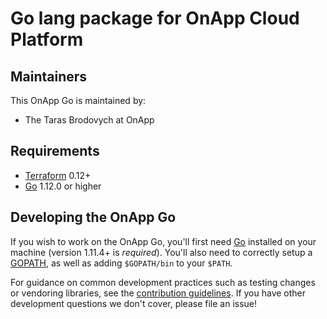 Go lang package for OnApp Cloud Platform
========================================

Maintainers
-----------

This OnApp Go is maintained by:

* The Taras Brodovych at OnApp

Requirements
------------

-	[Terraform](https://www.terraform.io/downloads.html) 0.12+
-	[Go](https://golang.org/doc/install) 1.12.0 or higher

Developing the OnApp Go
-----------------------

If you wish to work on the OnApp Go, you'll first need [Go](http://www.golang.org) installed on your machine (version 1.11.4+ is *required*). You'll also need to correctly setup a [GOPATH](http://golang.org/doc/code.html#GOPATH), as well as adding `$GOPATH/bin` to your `$PATH`.

For guidance on common development practices such as testing changes or vendoring libraries, see the [contribution guidelines](https://github.com/onapp/onapp-sdk-go/blob/master/.github/CONTRIBUTING.md). If you have other development questions we don't cover, please file an issue!
